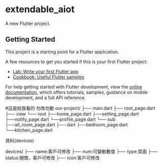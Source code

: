 # extendable_aiot

A new Flutter project.

## Getting Started

This project is a starting point for a Flutter application.

A few resources to get you started if this is your first Flutter project:

- [Lab: Write your first Flutter app](https://docs.flutter.dev/get-started/codelab)
- [Cookbook: Useful Flutter samples](https://docs.flutter.dev/cookbook)

For help getting started with Flutter development, view the
[online documentation](https://docs.flutter.dev/), which offers tutorials,
samples, guidance on mobile development, and a full API reference.

#這是給我看的 勿改勿動
our-project/
├── main.dart
├── root_page.dart
├── view
    └── root
        ├──home_page.dart
        ├──setting_page.dart
        ├──notify_page.dart
        └──profile_page.dart
    └── sub
        ├──all_room_page.dart
        ├──.dart
        ├──bedroom_page.dart
        └──kitchen_page.dart

資料(devices)

devices/
├── name:客戶可修改
├── num:可變動數值
├── type:頁面
├── status:開關，客戶可修改
├── icon:客戶可修改
